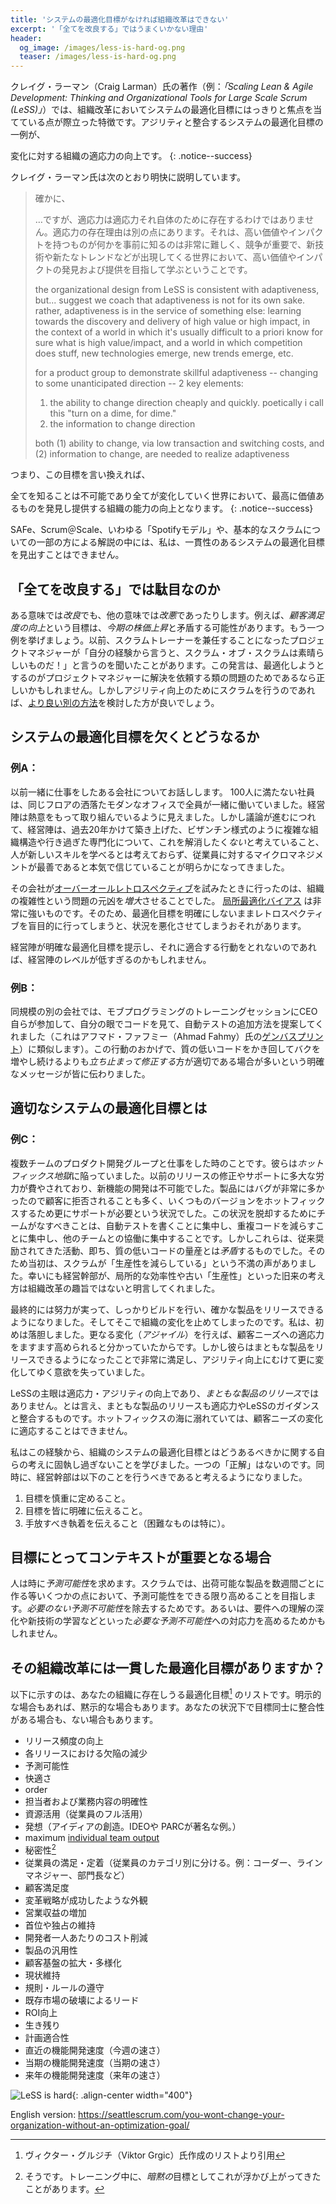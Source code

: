 ```yaml
---
title: 'システムの最適化目標がなければ組織改革はできない'
excerpt: '「全てを改良する」ではうまくいかない理由'
header:
  og_image: /images/less-is-hard-og.png
  teaser: /images/less-is-hard-og.png
---
```


<!--

title: "You Won't Change Your Organization Without A System Optimization Goal"
excerpt: 'Why "make everything better” does not work.'

A distinguishing feature of Craig Larman's work (e.g. _Scaling Lean & Agile Development: Thinking and Organizational Tools for Large Scale Scrum (LeSS)_) is the explicit focus on a system optimization goal for a change initiative.  Here's an example system optimization goal that we consider consistent with Agility:

Increase an organization's ability to respond to change.
-->

クレイグ・ラーマン（Craig Larman）氏の著作（例：_「Scaling Lean & Agile Development: Thinking and Organizational Tools for Large Scale Scrum (LeSS)」_）では、組織改革においてシステムの最適化目標にはっきりと焦点を当てている点が際立った特徴です。アジリティと整合するシステムの最適化目標の一例が、

変化に対する組織の適応力の向上です。
{: .notice--success}

<!--
Craig Larman clarifies:
-->

クレイグ・ラーマン氏は次のとおり明快に説明しています。
> 確かに、
> <!--LeSSの組織設計は幅広い適応力を備えています。-->
> …ですが、適応力は適応力それ自体のために存在するわけではありません。適応力の存在理由は別の点にあります。それは、高い価値やインパクトを持つものが何かを事前に知るのは非常に難しく、競争が重要で、新技術や新たなトレンドなどが出現してくる世界において、高い価値やインパクトの発見および提供を目指して学ぶということです。
> 
> the organizational design from LeSS is consistent with adaptiveness, but... suggest we coach that 
> adaptiveness is not for its own sake. rather, adaptiveness is in the service of something else: learning 
> towards the discovery and delivery of high value or high impact, in the context of a world in which it's 
> usually difficult to a priori know for sure what is high value/impact, and a world in which competition does 
> stuff, new technologies emerge, new trends emerge, etc.
> <!-- Yoko, please add Japanese for the following amendment. -->
> for a product group to demonstrate skillful adaptiveness -- changing to some unanticipated direction -- 2 key elements:
> 1. the ability to change direction cheaply and quickly. poetically i call this "turn on a dime, for dime."
> 2. the information to change direction
>
> both (1) ability to change, via low transaction and switching costs, and (2) information to change, are needed to realize adaptiveness

<!--
So, less succinctly:

Increase an organization's ability to discover and deliver the highest value in a world where we don't know everything, and everything's changing.

I'm not seeing any consistent system optimization goal in SAFe, Scrum@Scale, the "Spotify model" and the way some people explain basic Scrum.
-->

つまり、この目標を言い換えれば、

全てを知ることは不可能であり全てが変化していく世界において、最高に価値あるものを発見し提供する組織の能力の向上となります。
{: .notice--success}

SAFe、Scrum＠Scale、いわゆる「Spotifyモデル」や、基本的なスクラムについての一部の方による解説の中には、私は、一貫性のあるシステムの最適化目標を見出すことはできません。


<!--
Why not just "Make Everything Better"?

*Better* in some ways is *worse* in others.  For example, the goal of *increased customer satisfaction* could be inconsistent
with *increased stock price this quarter*.  Or another example, I heard a project manager turned Scrum
trainer say "In my experience, Scrum of Scrums works great!"  And I can see how that could be true, if
we're optimizing for the sort of problems project managers are usually asked to solve.  But if we're doing
Scrum to increase agility,
we'll want to consider some [more agile alternatives](/seven-alternatives-to-scrum-of-scrums/#coordination--integration-what-to-do-instead).
-->

## 「全てを改良する」では駄目なのか

ある意味では*改良*でも、他の意味では*改悪*であったりします。例えば、*顧客満足度の向上*という目標は、*今期の株価上昇*と矛盾する可能性があります。もう一つ例を挙げましょう。以前、スクラムトレーナーを兼任することになったプロジェクトマネジャーが「自分の経験から言うと、スクラム・オブ・スクラムは素晴らしいものだ！」と言うのを聞いたことがあります。この発言は、最適化しようとするのがプロジェクトマネジャーに解決を依頼する類の問題のためであるなら正しいかもしれません。しかしアジリティ向上のためにスクラムを行うのであれば、[より良い別の方法](/seven-alternatives-to-scrum-of-scrums-jp/#調整と統合代わりの方法)を検討した方が良いでしょう。

<!--
What happens without a system optimization goal?

 Example A:
I spent a little some time with a company which I initially thought was a perfect candidate for an Agile adoption, a slam dunk.  They had less than 100 people in the company, all co-located on the same floor of their hip, modern office.  Their  management initially seemed quite gung ho.  But as the discussions progressed, it became more clear that this management did not *want* to untangle the byzantine organizational structure and the overspecialization they had built up over the past 20 years, didn't think people could learn new skills, and really felt it was best to micromanage employees.
-->

## システムの最適化目標を欠くとどうなるか

### 例A：
以前一緒に仕事をしたある会社についてお話しします。<!--私は当初、スラムダンクというアジャイル手法がその会社には最適だと考えました。--> 100人に満たない社員は、同じフロアの洒落たモダンなオフィスで全員が一緒に働いていました。経営陣は熱意をもって取り組んでいるように見えました。しかし議論が進むにつれて、経営陣は、過去20年かけて築き上げた、ビザンチン様式のように複雑な組織構造や行き過ぎた専門化について、これを解消したく*ない*と考えていること、人が新しいスキルを学べるとは考えておらず、従業員に対するマイクロマネジメントが最善であると本気で信じていることが明らかになってきました。

<!--
When the company attempted an [Overall Retrospective](https://less.works/jp/less/framework/overall-retrospective.html), their actions were to *increase* the organizational complexity that was at the root of their problems!  [Local optimization bias](https://scrummaster.jp/local-optimization-bias-jp/ is so powerful that doing retrospectives blindly can actually make things worse if we are not clear about our optimization goal.

If management cannot express a clear optimization goal and act consistently with it, perhaps we're dealing with too low a level of management.   
-->

その会社が[オーバーオールレトロスペクティブ](https://less.works/jp/less/framework/overall-retrospective.html)を試みたときに行ったのは、組織の複雑性という問題の元凶を*増大*させることでした。 [局所最適化バイアス](/local-optimization-bias-jp/) は非常に強いものです。そのため、最適化目標を明確にしないままレトロスペクティブを盲目的に行ってしまうと、状況を悪化させてしまうおそれがあります。

経営陣が明確な最適化目標を提示し、それに適合する行動をとれないのであれば、経営陣のレベルが低すぎるのかもしれません。

<!--
Example B:
At another similarly-sized company I worked with, the CEO himself came to our mob programming training sessions to see the company's code for himself, and suggest ways of adding automated tests.  (This is similar to Ahmad Fahmy's [Gemba Sprint](https://www.infoq.com/articles/guide-gemba-sprint/))  This sent everyone a clear message that it's often appropriate to *stop and fix*, rather than continuing to add bugs by churning out crap code. 
-->

### 例B：
同規模の別の会社では、モブプログラミングのトレーニングセッションにCEO自らが参加して、自分の眼でコードを見て、自動テストの追加方法を提案してくれました（これはアフマド・ファフミー（Ahmad Fahmy）氏の[ゲンバスプリント](https://www.infoq.com/articles/guide-gemba-sprint/)）に類似します）。この行動のおかげで、質の低いコードをかき回してバクを増やし続けるよりも*立ち止まって修正する*方が適切である場合が多いという明確なメッセージが皆に伝わりました。

<!--
What's the right system optimization goal?

Example C:
I worked with a multi-team product development group that was living in *hot-fix hell*.  Developing new features was impossible because so much energy was spent on fixing and supporting previous releases.  Their releases were often so buggy that customers declined to take them, further increasing the support effort as they tried to hot fix multiple versions.  To escape the situation, teams had to increase their focus on writing automated tests, increase their focus on reducing code duplication, and increase their focus on collaborating with other teams.  But this was *inconsistent* with what they'd been supervised to do in the past -- typing lots of crap code -- and initially there were complaints that Scrum was "reducing productivity."  Fortunately senior management made it clear that the old kind of micro-efficiency and their old ideas about what "productivity" meant were not the reasons for the change initiative.
-->

## 適切なシステムの最適化目標とは

### 例C：
複数チームのプロダクト開発グループと仕事をした時のことです。彼らは*ホットフィックス地獄*に陥っていました。以前のリリースの修正やサポートに多大な労力が費やされており、新機能の開発は不可能でした。製品にはバグが非常に多かったので顧客に拒否されることも多く、いくつものバージョンをホットフィックスするため更にサポートが必要という状況でした。この状況を脱却するためにチームがなすべきことは、自動テストを書くことに集中し、重複コードを減らすことに集中し、他のチームとの協働に集中することです。しかしこれらは、従来奨励されてきた活動、即ち、質の低いコードの量産とは*矛盾*するものでした。そのため当初は、スクラムが「生産性を減らしている」という不満の声がありました。幸いにも経営幹部が、局所的な効率性や古い「生産性」といった旧来の考え方は組織改革の趣旨ではないと明言してくれました。

<!--
Eventually the effort paid off, they started getting solid builds, and they were able to release solid products.  And then they stopped changing their organization!  I was initially disappointed because I saw additional changes they could have made to become more adaptive to customer needs (aka. *Agile*).  But they were so pleased their releases no longer sucked that they didn't have an appetite for the additional changes that would have increased their agility. 
-->

最終的には努力が実って、しっかりビルドを行い、確かな製品をリリースできるようになりました。そしてそこで組織の変化を止めてしまったのです。私は、初めは落胆しました。更なる変化（*アジャイル*）を行えば、顧客ニーズへの適応力をますます高められると分かっていたからです。しかし彼らはまともな製品をリリースできるようになったことで非常に満足し、アジリティ向上にむけて更に変化してゆく意欲を失っていました。

<!--
While the focus of LeSS is increased adaptiveness/Agility, not just *releases that don't suck*, the latter is still consistent with adaptiveness and with LeSS's guidance.  You can't adapt to changing customer needs if you're drowning in hot fixes.

The experience taught me to be less attached to my idea of what an organization's system optimization goal should be.  There isn't a "right" one.  At the same time I've come to believe that senior management should
1. carefully consider what the goal is,
2. express it clearly to everyone, and also
3. express what attachments we're willing to let go of, particularly the difficult ones.
-->

LeSSの主眼は適応力・アジリティの向上であり、*まともな製品のリリース*ではありません。とは言え、まともな製品のリリースも適応力やLeSSのガイダンスと整合するものです。ホットフィックスの海に溺れていては、顧客ニーズの変化に適応することはできません。

私はこの経験から、組織のシステムの最適化目標とはどうあるべきかに関する自らの考えに固執し過ぎないことを学びました。一つの「正解」はないのです。同時に、経営幹部は以下のことを行うべきであると考えるようになりました。
1. 目標を慎重に定めること。
2. 目標を皆に明確に伝えること。
3. 手放すべき執着を伝えること（困難なものは特に）。


<!--
When are goals context sensitive?

People sometimes seek *predictability*.  On one hand Scrum tries to make some things as predictable as possible, such as having a shippable product every couple weeks.  We want to eliminate *unnecessary unpredictability*.  But maybe we do this to increase our ability to cope with *necessary unpredictability* such as our evolving understanding of the requirements, learning new technologies, etc.
-->

## 目標にとってコンテキストが重要となる場合

人は時に*予測可能性*を求めます。スクラムでは、出荷可能な製品を数週間ごとに作る等いくつかの点において、予測可能性をできる限り高めることを目指します。*必要のない予測不可能性*を除去するためです。あるいは、要件への理解の深化や新技術の学習などといった*必要な予測不可能性*への対応力を高めるためかもしれません。

<!--
Does the change initiative have consistent optimization goals?

Here's a list of other optimization goals[^1] that may exist in your organization.  They may be explicit or implicit.  Some may be consistent with each other in your situation, and others may not:
-->

## その組織改革には一貫した最適化目標がありますか？

以下に示すのは、あなたの組織に存在しうる最適化目標[^1] のリストです。明示的な場合もあれば、黙示的な場合もあります。あなたの状況下で目標同士に整合性がある場合も、ない場合もあります。

* リリース頻度の向上
* 各リリースにおける欠陥の減少
* 予測可能性
* 快適さ
* order <!-- As in "need for order."  Yoko, please translate. -->
* 担当者および業務内容の明確性
* 資源活用（従業員のフル活用）
* 発想（アイディアの創造。IDEOや PARCが著名な例。）
* maximum [individual team output](/local-optimization-bias-jp/) <!-- Yoko, please translate -->
* 秘密性[^yes]
* 従業員の満足・定着（従業員のカテゴリ別に分ける。例：コーダー、ラインマネジャー、部門長など）
* 顧客満足度
* 変革戦略が成功したような外観
* 営業収益の増加
* 首位や独占の維持
* 開発者一人あたりのコスト削減
* 製品の汎用性
* 顧客基盤の拡大・多様化
* 現状維持
* 規則・ルールの遵守
* 既存市場の破壊によるリード
* ROI向上
* 生き残り
* 計画適合性
* 直近の機能開発速度（今週の速さ）
* 当期の機能開発速度（当期の速さ）
* 来年の機能開発速度（来年の速さ）


![LeSS is hard](../images/less-is-hard.png){: .align-center width="400"}

English version:
<https://seattlescrum.com/you-wont-change-your-organization-without-an-optimization-goal/>


<!--
1 Adapted from a list Viktor Grgic assembled.
yes Yes, I have seen this as an *implicit* goal that was exposed during training.
-->

[^1]: ヴィクター・グルジチ（Viktor Grgic）氏作成のリストより引用
[^yes]: そうです。トレーニング中に、*暗黙の*目標としてこれが浮かび上がってきたことがあります。

